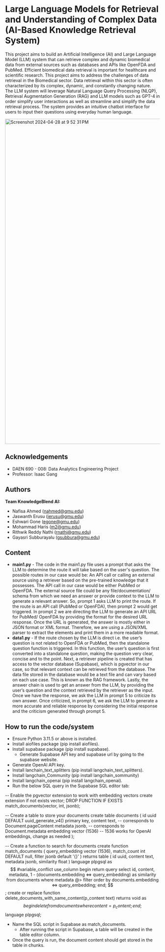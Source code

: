 
# Large Language Models for Retrieval and Understanding of Complex Data (AI-Based Knowledge Retrieval System)

This project aims to build an Artificial Intelligence (AI) and Large Language Model (LLM) system that can retrieve complex and dynamic biomedical data from external sources such as databases and APIs like OpenFDA and PubMed. Efficient biomedical data retrieval is important for healthcare and scientific research. This project aims to address the challenges of data retrieval in the Biomedical sector. Data retrieval within this sector is often characterized by its complex, dynamic, and constantly changing nature. The LLM system will leverage Natural Language Query Processing (NLQP), Retrieval Augmentation Generation (RAG) and LLM models such as GPT-4 in order simplify user interactions as well as streamline and simplify the data retrieval process. The system provides an intuitive chatbot interface for users to input their questions using everyday human language.


<img width="1055" alt="Screenshot 2024-04-28 at 9 52 31 PM" src="https://github.com/mohammad-haris-1997/Capstone/assets/163910277/d0f8da57-78e3-47f4-b02e-7a13e35bee7d">



## Acknowledgements

 - DAEN 690 - 008: Data Analytics Engineering Project
 - Professor: Isaac Gang
## Authors
**Team KnowledgeBlend AI:**
* Nafisa Ahmed (nahmed@gmu.edu)
* Jaswanth Erusu (jerusu@gmu.edu)
* Eshwari Gone (egone@gmu.edu)
* Mohammad Haris (m2@gmu.edu)
* Rithwik Reddy Nathi (rnathi@gmu.edu)
* Gayasri Subburayalu (gsubbura@gmu.edu)



## Content

* **main1.py** - The code in the main1.py file uses a prompt that asks the LLM to determine the route it will take based on the user's question. The possible routes in our case would be: An API call or calling an external source using a retriever based on the pre-trained knowledge that it possesses. The API call in our case would be either PubMed or OpenFDA. The external source file could be any file/documentation/ schema from which we need an answer or provide context to the LLM to generate a relevant answer. So, prompt 1 asks LLM to print the route. If the route is an API call (PubMed or OpenFDA), then prompt 2 would get triggered. In prompt 2 we are directing the LLM to generate an API URL for PubMed/ OpenFDA by providing the format for the desired URL response. Once the URL is generated, the answer is mostly either in JSON format or XML format. Therefore, we are using a JSON/XML parser to extract the elements and print them in a more readable format.  
* **data1.py** - If the route chosen by the LLM is direct i.e. the user’s question is not related to OpenFDA or PubMed, then the standalone question function is triggered. In this function, the user’s question is first converted into a standalone question, making the question very clear, concise and to the point. Next, a retriever pipeline is created that has access to the vector database (Supabase), which is pgvector in our case, so that relevant context can be retrieved from the database. The data file stored in the database would be a text file and can vary based on each use case. This is known as the RAG framework. Lastly, the answer chain is used to get an answer from the LLM, by providing the user’s question and the context retrieved by the retriever as the input. Once we have the response, we ask the LLM in prompt 5 to criticize its own answer. Once criticized, in prompt 6, we ask the LLM to generate a more accurate and reliable response by considering the initial response and the criticism generated through prompt 5.

## How to run the code/system

* Ensure Python 3.11.5 or above is installed.
* Install aiofiles package (pip install aiofiles).
* Install supabase package (pip install supabase).
    * Generate Supabase API key and supabase url by going to the supabase website.
* Generate OpenAI API key.
* Install lanchain_text_splitters (pip install langchain_text_splitters).
* Install langchain_Community (pip install langchain_sommunity)
* Install langchain_openai (pip install langchain_openai).
* Run the below SQL query in the Supabase SQL editor tab:

-- Enable the pgvector extension to work with embedding vectors 
create extension if not exists vector; 
DROP FUNCTION IF EXISTS match_documents(vector, int, jsonb);

-- Create a table to store your documents 
create table 
documents ( 
id uuid DEFAULT uuid_generate_v4() primary key, 
content text, -- corresponds to Document.pageContent 
metadata jsonb, -- corresponds to Document.metadata 
embedding vector (1536) -- 1536 works for OpenAI embeddings, change as needed 
); 

-- Create a function to search for documents 
create function match_documents ( 
query_embedding vector (1536), 
match_count int DEFAULT null, 
filter jsonb default '{}' 
) returns table ( 
id uuid, 
content text, 
metadata jsonb, 
similarity float 
) language plpgsql as $$ 
#variable_conflict use_column 
begin 
return query 
select 
id, 
content, 
metadata, 
1 - (documents.embedding <=> query_embedding) as similarity 
from documents 
where metadata @> filter 
order by documents.embedding <=> query_embedding; 
end; 
$$; 
create or replace function delete_documents_with_same_content(p_content text) 
returns void as $$ 
begin 
delete from documents where content = p_content; 
end; 
$$ language plpgsql;
* Name the SQL script in Supabase as match_documents.
    * After running the script in Supabase, a table will be created in the table editor column.
* Once the query is run, the document content should get stored in the table in chunks.


